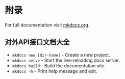 # 附录

For full documentation visit [mkdocs.org](https://www.mkdocs.org).

## 对外API接口文档大全

* `mkdocs new [dir-name]` - Create a new project.
* `mkdocs serve` - Start the live-reloading docs server.
* `mkdocs build` - Build the documentation site.
* `mkdocs -h` - Print help message and exit.
